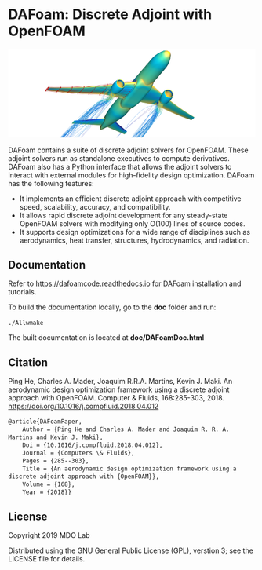 DAFoam: Discrete Adjoint with OpenFOAM
======================================

![](doc/images/DPW6_Transparent.png)

DAFoam contains a suite of discrete adjoint solvers for OpenFOAM. These adjoint solvers run as standalone executives to compute derivatives. DAFoam also has a Python interface that allows the adjoint solvers to interact with external modules for high-fidelity design optimization. DAFoam has the following features:

- It implements an efficient discrete adjoint approach with competitive speed, scalability, accuracy, and compatibility.
- It allows rapid discrete adjoint development for any steady-state OpenFOAM solvers with modifying only O(100) lines of source codes.
- It supports design optimizations for a wide range of disciplines such as aerodynamics, heat transfer, structures, hydrodynamics, and radiation.

Documentation
-------------

Refer to https://dafoamcode.readthedocs.io for DAFoam installation and tutorials.

To build the documentation locally, go to the **doc** folder and run:

`./Allwmake`

The built documentation is located at **doc/DAFoamDoc.html**

Citation
--------

Ping He, Charles A. Mader, Joaquim R.R.A. Martins, Kevin J. Maki. An aerodynamic design optimization framework using a discrete adjoint approach with OpenFOAM. Computer & Fluids, 168:285-303, 2018. https://doi.org/10.1016/j.compfluid.2018.04.012

```
@article{DAFoamPaper,
	Author = {Ping He and Charles A. Mader and Joaquim R. R. A. Martins and Kevin J. Maki},
	Doi = {10.1016/j.compfluid.2018.04.012},
	Journal = {Computers \& Fluids},
	Pages = {285--303},
	Title = {An aerodynamic design optimization framework using a discrete adjoint approach with {OpenFOAM}},
	Volume = {168},
	Year = {2018}}
```

License
-------

Copyright 2019 MDO Lab

Distributed using the GNU General Public License (GPL), verstion 3; see the LICENSE file for details.
